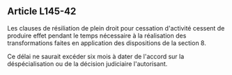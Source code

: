 Article L145-42
----
Les clauses de résiliation de plein droit pour cessation d'activité cessent de
produire effet pendant le temps nécessaire à la réalisation des transformations
faites en application des dispositions de la section 8.

Ce délai ne saurait excéder six mois à dater de l'accord sur la déspécialisation
ou de la décision judiciaire l'autorisant.
